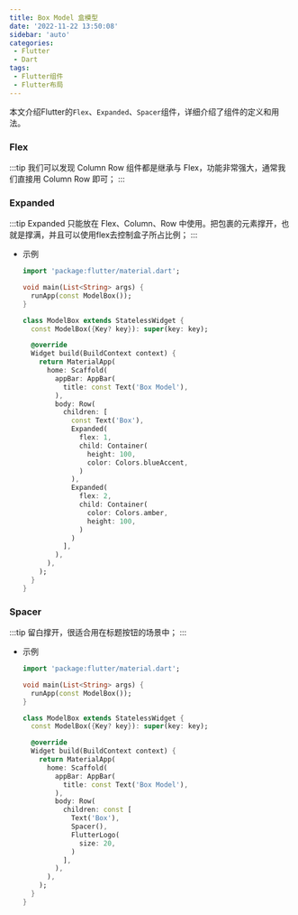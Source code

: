 ```yaml
---
title: Box Model 盒模型
date: '2022-11-22 13:50:08'
sidebar: 'auto'
categories:
 - Flutter
 - Dart
tags:
 - Flutter组件
 - Flutter布局
---
```


本文介绍Flutter的`Flex`、`Expanded`、`Spacer`组件，详细介绍了组件的定义和用法。
<!-- more -->

### Flex
:::tip
我们可以发现 Column Row 组件都是继承与 Flex，功能非常强大，通常我们直接用 Column Row 即可；
:::

### Expanded
:::tip
Expanded 只能放在 Flex、Column、Row 中使用。把包裹的元素撑开，也就是撑满，并且可以使用flex去控制盒子所占比例；
:::
  - 示例
    ```dart
    import 'package:flutter/material.dart';

    void main(List<String> args) {
      runApp(const ModelBox());
    }

    class ModelBox extends StatelessWidget {
      const ModelBox({Key? key}): super(key: key);

      @override
      Widget build(BuildContext context) {
        return MaterialApp(
          home: Scaffold(
            appBar: AppBar(
              title: const Text('Box Model'),
            ),
            body: Row(
              children: [
                const Text('Box'),
                Expanded(
                  flex: 1,
                  child: Container(
                    height: 100,
                    color: Colors.blueAccent,
                  )
                ),
                Expanded(
                  flex: 2,
                  child: Container(
                    color: Colors.amber,
                    height: 100,
                  )
                )
              ],
            ),
          ),
        );
      }
    }

    ```


### Spacer
:::tip
留白撑开，很适合用在标题按钮的场景中；
:::
  - 示例
    ```dart
    import 'package:flutter/material.dart';

    void main(List<String> args) {
      runApp(const ModelBox());
    }

    class ModelBox extends StatelessWidget {
      const ModelBox({Key? key}): super(key: key);

      @override
      Widget build(BuildContext context) {
        return MaterialApp(
          home: Scaffold(
            appBar: AppBar(
              title: const Text('Box Model'),
            ),
            body: Row(
              children: const [
                Text('Box'),
                Spacer(),
                FlutterLogo(
                  size: 20,
                )
              ],
            ),
          ),
        );
      }
    }

    ```

